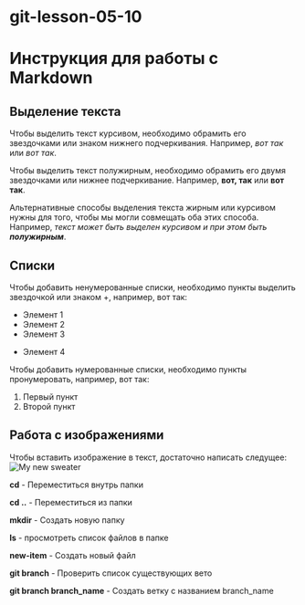 # git-lesson-05-10

# Инструкция для работы с Markdown

## Выделение текста 

Чтобы выделить текст курсивом, необходимо обрамить его звездочками или знаком нижнего подчеркивания. Например, *вот так* или _вот так_.

Чтобы выделить текст полужирным, необходимо обрамить его двумя звездочками или нижнее подчеркивание. Например, **вот, так** или __вот так__.

Альтернативные способы выделения текста жирным или курсивом нужны для того, чтобы мы могли совмещать оба этих способа. Например, _текст может быть выделен курсивом и при этом быть **полужирным**_.

## Списки 

Чтобы добавить ненумерованные списки, необходимо пункты выделить звездочкой или знаком +, например, вот так: 
* Элемент 1
* Элемент 2
* Элемент 3
+ Элемент 4

Чтобы добавить нумерованные списки, необходимо пункты пронумеровать, например, вот так: 
1. Первый пункт
2. Второй пункт 

## Работа с изображениями 

Чтобы вставить изображение в текст, достаточно написать следущее:
![My new sweater](IMG_5520.PNG)

**cd** - Переместиться внутрь папки

**cd ..** - Переместиться из папки 

**mkdir** - Создать новую папку 

**ls** - просмотреть список файлов в папке

**new-item** - Создать новый файл

**git branch** - Проверить список существующих вето

**git branch branch_name** - Создать ветку с названием branch_name

